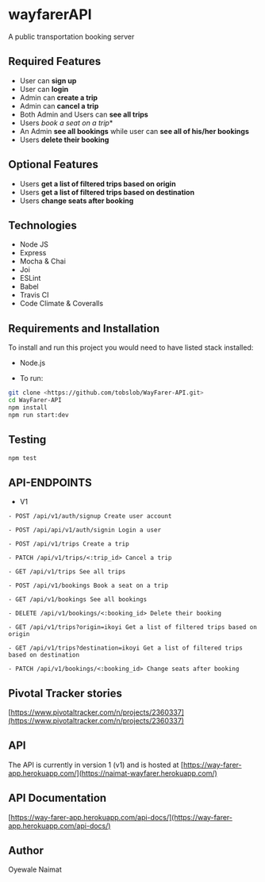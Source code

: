 # wayfarerAPI
A public transportation booking server
## Required Features

- User can **sign up**
- User can **login**
- Admin can **create a trip**
- Admin can **cancel a trip**
- Both Admin and Users can **see all trips**
- Users *book a seat on a trip**
- An Admin **see all bookings** while user can **see all of his/her bookings**
- Users **delete their booking**

## Optional Features

- Users **get a list of filtered trips based on origin**
- Users **get a list of filtered trips based on destination**
- Users **change seats after booking**

## Technologies

- Node JS
- Express
- Mocha & Chai
- Joi
- ESLint
- Babel
- Travis CI
- Code Climate & Coveralls

## Requirements and Installation

To install and run this project you would need to have listed stack installed:

- Node.js

- To run:

```sh
git clone <https://github.com/tobslob/WayFarer-API.git>
cd WayFarer-API
npm install
npm run start:dev
```

## Testing

```sh
npm test
```

## API-ENDPOINTS

- V1

`- POST /api/v1/auth/signup Create user account`

`- POST /api/api/v1/auth/signin Login a user`

`- POST /api/v1/trips Create a trip`

`- PATCH /api/v1/trips/<:trip_id> Cancel a trip`

`- GET /api/v1/trips See all trips`

`- POST /api/v1/bookings Book a seat on a trip`

`- GET /api/v1/bookings See all bookings`

`- DELETE /api/v1/bookings/<:booking_id> Delete their booking`

`- GET /api/v1/trips?origin=ikoyi Get a list of filtered trips based on origin`

`- GET /api/v1/trips?destination=ikoyi Get a list of filtered trips based on destination`

`- PATCH /api/v1/bookings/<:booking_id> Change seats after booking`


## Pivotal Tracker stories

[https://www.pivotaltracker.com/n/projects/2360337](https://www.pivotaltracker.com/n/projects/2360337)


## API

The API is currently in version 1 (v1) and is hosted at
[https://way-farer-app.herokuapp.com/](https://naimat-wayfarer.herokuapp.com/)

## API Documentation

[https://way-farer-app.herokuapp.com/api-docs/](https://way-farer-app.herokuapp.com/api-docs/)

## Author

Oyewale Naimat